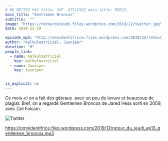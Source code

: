 ```yaml
---
# NE METTEZ PAS title: SVP. UTILISEZ main_title: MERCI.
main_title: "Gentlemen Broncos"
subtitle:  ""
image: "https://retourdujeudi.files.wordpress.com/2019/12/twitter.jpg"
date: 2019-12-19

episode_mp3: "http://omnidentifrice.files.wordpress.com/2019/12/retour_du_jeudi_ep13_gentlemen_broncos.mp3"
author: "Kalkulmatriciel, Juuniper"
duration: "0"
people_link: 
  - name: Kalkulmatriciel
    key: kalkulmatriciel
  - name: Juuniper
    key: juuniper


is_explicit: no
---
```


<PodcastHeader/>

<!-- ECRIRE LA DESCRIPTION DE L'EPISODE SOUS CETTE LIGNE -->
<p>Ce mois-ci on a fait des gâteaux&nbsp; avec un peu de levure et beaucoup de plagiat. Bref, on a regardé Gentlemen Broncos de Jared Hess sorti en 2009, avec Zali Falcam.</p>
<p><img src="https://retourdujeudi.files.wordpress.com/2019/12/twitter.jpg" alt="Twitter"></p>
<p><a href="https://omnidentifrice.files.wordpress.com/2019/12/retour_du_jeudi_ep13_gentlemen_broncos.mp3" rel="nofollow">https://omnidentifrice.files.wordpress.com/2019/12/retour_du_jeudi_ep13_gentlemen_broncos.mp3</a></p>


